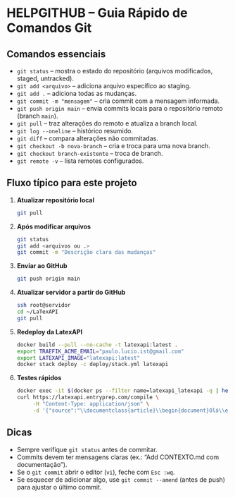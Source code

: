 # HELPGITHUB – Guia Rápido de Comandos Git

## Comandos essenciais
- `git status` – mostra o estado do repositório (arquivos modificados, staged, untracked).
- `git add <arquivo>` – adiciona arquivo específico ao staging.
- `git add .` – adiciona todas as mudanças.
- `git commit -m "mensagem"` – cria commit com a mensagem informada.
- `git push origin main` – envia commits locais para o repositório remoto (branch `main`).
- `git pull` – traz alterações do remoto e atualiza a branch local.
- `git log --oneline` – histórico resumido.
- `git diff` – compara alterações não commitadas.
- `git checkout -b nova-branch` – cria e troca para uma nova branch.
- `git checkout branch-existente` – troca de branch.
- `git remote -v` – lista remotes configurados.

## Fluxo típico para este projeto
1. **Atualizar repositório local**
   ```bash
   git pull
   ```
2. **Após modificar arquivos**
   ```bash
   git status
   git add <arquivos ou .>
   git commit -m "Descrição clara das mudanças"
   ```
3. **Enviar ao GitHub**
   ```bash
   git push origin main
   ```
4. **Atualizar servidor a partir do GitHub**
   ```bash
   ssh root@servidor
   cd ~/LaTexAPI
   git pull
   ```
5. **Redeploy da LatexAPI**
   ```bash
   docker build --pull --no-cache -t latexapi:latest .
   export TRAEFIK_ACME_EMAIL="paulo.lucio.ist@gmail.com"
   export LATEXAPI_IMAGE="latexapi:latest"
   docker stack deploy -c deploy/stack.yml latexapi
   ```
6. **Testes rápidos**
   ```bash
   docker exec -it $(docker ps --filter name=latexapi_latexapi -q | head -n 1) kpsewhich portuguese.ldf
   curl https://latexapi.entryprep.com/compile \
        -H "Content-Type: application/json" \
        -d '{"source":"\\documentclass{article}\\begin{document}Olá\\end{document}"}'
   ```

## Dicas
- Sempre verifique `git status` antes de commitar.
- Commits devem ter mensagens claras (ex.: “Add CONTEXTO.md com documentação”).
- Se o `git commit` abrir o editor (`vi`), feche com `Esc :wq`.
- Se esquecer de adicionar algo, use `git commit --amend` (antes de push) para ajustar o último commit.
